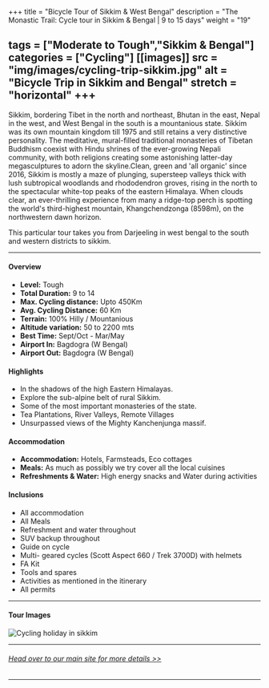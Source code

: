 +++
title = "Bicycle Tour of Sikkim & West Bengal"
description = "The Monastic Trail: Cycle tour in Sikkim & Bengal | 9 to 15 days"
weight = "19"

tags = ["Moderate to Tough","Sikkim & Bengal"]
categories = ["Cycling"]
[[images]]
  src = "img/images/cycling-trip-sikkim.jpg"
  alt = "Bicycle Trip in Sikkim and Bengal"
  stretch = "horizontal"
+++
---
Sikkim, bordering Tibet in the north and northeast, Bhutan in the east, Nepal in the west, and West Bengal in the south is a mountanious state. Sikkim was its own mountain kingdom till 1975 and still retains a very distinctive personality. The meditative, mural-filled traditional monasteries of Tibetan Buddhism coexist with Hindu shrines of the ever-growing Nepali community, with both religions creating some astonishing latter-day megasculptures to adorn the skyline.Clean, green and 'all organic' since 2016, Sikkim is mostly a maze of plunging, supersteep valleys thick with lush subtropical woodlands and rhododendron groves, rising in the north to the spectacular white-top peaks of the eastern Himalaya. When clouds clear, an ever-thrilling experience from many a ridge-top perch is spotting the world's third-highest mountain, Khangchendzonga (8598m), on the northwestern dawn horizon.

This particular tour takes you from Darjeeling in west bengal to the south and western districts to sikkim. 


<!--more-->
---



#### Overview

* **Level:** Tough
* **Total Duration:** 9 to 14
* **Max. Cycling distance:** Upto 450Km
* **Avg. Cycling Distance:** 60 Km
* **Terrain:** 100% Hilly / Mountanious
* **Altitude variation:** 50 to 2200 mts
* **Best Time:** Sept/Oct - Mar/May
* **Airport In:** Bagdogra (W Bengal)
* **Airport Out:** Bagdogra (W Bengal) 


#### Highlights

* In the shadows of the high Eastern Himalayas.
* Explore the sub-alpine belt of rural Sikkim.
* Some of the most important monasteries of the state.
* Tea Plantations, River Valleys, Remote Villages
* Unsurpassed views of the Mighty Kanchenjunga massif.


#### Accommodation

* **Accommodation:** Hotels, Farmsteads, Eco cottages 
* **Meals:** As much as possibly we try cover all the local cuisines
* **Refreshments & Water:** High energy snacks and Water during activities

#### Inclusions

* All accommodation
* All Meals
* Refreshment and water throughout
* SUV backup throughout
* Guide on cycle
* Multi- geared cycles (Scott Aspect 660 / Trek 3700D) with helmets
* FA Kit
* Tools and spares
* Activities as mentioned in the itinerary
* All permits

---
#### Tour Images
![Cycling holiday in sikkim](/img/images/cycling-holiday-in-sikkim.jpg)

---
###### [*Head over to our main site for more details >>*](https://www.nnejourneys.com/cycling/)

---